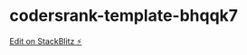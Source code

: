 # codersrank-template-bhqqk7

[Edit on StackBlitz ⚡️](https://stackblitz.com/edit/codersrank-template-bhqqk7)